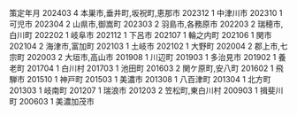 策定年月
202403	4	本巣市,垂井町,坂祝町,恵那市
202312	1	中津川市
202310	1	可児市
202304	2	山県市,御嵩町
202303	2	羽島市,各務原市
202203	2	瑞穂市,白川町
202202	1	岐阜市
202112	1	下呂市
202107	1	輪之内町
202106	1	関市
202104	2	海津市,富加町
202103	1	土岐市
202102	1	大野町
202004	2	郡上市,七宗町
202003	2	大垣市,高山市
201908	1	川辺町
201903	1	多治見市
201902	1	養老町
201704	1	白川村
201703	1	池田町
201603	2	関ケ原町,安八町
201602	1	飛騨市
201510	1	神戸町
201503	1	美濃市
201308	1	八百津町
201304	1	北方町
201303	1	岐南町
201207	1	瑞浪市
201203	2	笠松町,東白川村
200903	1	揖斐川町
200603	1	美濃加茂市
